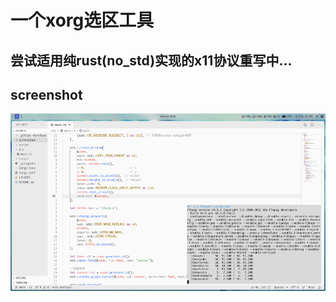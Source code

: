 # 一个xorg选区工具
## 尝试适用纯rust(no_std)实现的x11协议重写中...
## screenshot
![screenshot](screenshot/output.gif)


